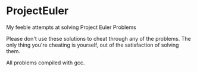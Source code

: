 # ProjectEuler
My feeble attempts at solving Project Euler Problems

Please don't use these solutions to cheat through any of the problems. The only thing you're cheating is yourself, out of the
satisfaction of solving them.

All problems compiled with gcc.
